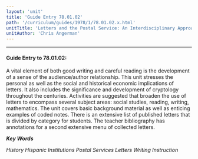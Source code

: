 ```yaml
---
layout: 'unit'
title: 'Guide Entry 78.01.02'
path: '/curriculum/guides/1978/1/78.01.02.x.html'
unitTitle: 'Letters and the Postal Service: An Interdisciplinary Approach'
unitAuthor: 'Chris Angerman'
---
```


<body>
<hr/>
 <h4>
  Guide Entry to 78.01.02:
 </h4>
 A vital element of both good writing and careful reading is the development of a sense of the audience/author relationship. This unit stresses the personal as well as the social and historical economic implications of letters. It also includes the significance and development of cryptology throughout the centuries. Activities are suggested that broaden the use of letters to encompass several subject areas: social studies, reading, writing, mathematics. The unit covers basic background material as well as enticing examples of coded notes. There is an extensive list of published letters that is divided by category for students. The teacher bibliography has annotations for a second extensive menu of collected letters.
 <p>
  <b>
   <i>
    Key Words
   </i>
  </b>
  <br/>
 </p>
 <p>
  <i>
   History Hispanic Institutions Postal Services Letters Writing Instruction
  </i>
 </p>

</body>

